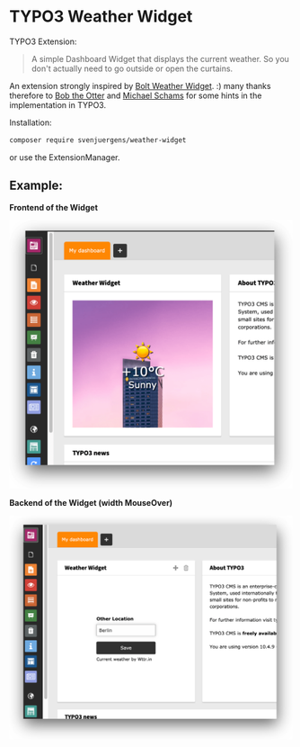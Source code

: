 # TYPO3 Weather Widget
TYPO3 Extension:

> A simple Dashboard Widget that displays the current weather. So you don't actually need to go outside or open the curtains.

An extension strongly inspired by [Bolt Weather Widget](https://github.com/bobdenotter/weatherwidget). :)
many thanks therefore to [Bob the Otter](https://github.com/bobdenotter) and [Michael Schams](https://github.com/schams-net/) for some hints in the implementation in TYPO3.

Installation:

```bash
composer require svenjuergens/weather-widget
```

or use the ExtensionManager.

## Example:
**Frontend of the Widget**

![Example](https://raw.githubusercontent.com/SvenJuergens/weather_widget/main/Documentation/frontend.png)

**Backend of the Widget (width MouseOver)**

![Example2](https://raw.githubusercontent.com/SvenJuergens/weather_widget/main/Documentation/backend.png)
